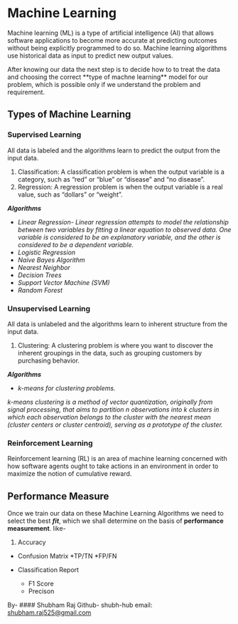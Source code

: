 # Machine Learning
Machine learning (ML) is a type of artificial intelligence (AI) that allows software applications to become more accurate at predicting outcomes without being explicitly programmed to do so. Machine learning algorithms use historical data as input to predict new output values.
<p>After knowing our data the next step is to decide how to to treat the data and choosing the correct **type of machne learning** model for our problem, which is possible only if we understand the problem and requirement.
</p>

## Types of Machine Learning
### Supervised Learning
All data is labeled and the algorithms learn to predict the output from the input data.

1. Classification: A classification problem is when the output variable is a category, such as “red” or “blue” or “disease” and “no disease”.
1. Regression: A regression problem is when the output variable is a real value, such as “dollars” or “weight”.

***Algorithms***
<i>
* Linear Regression- Linear regression attempts to model the relationship between two variables by fitting a linear equation to observed data. One variable is considered to be an explanatory variable, and the other is considered to be a dependent variable.
* Logistic Regression
* Naive Bayes Algorithm
* Nearest Neighbor
* Decision Trees
* Support Vector Machine (SVM)
* Random Forest
</i>

### Unsupervised Learning
 All data is unlabeled and the algorithms learn to inherent structure from the input data.
1. Clustering: A clustering problem is where you want to discover the inherent groupings in the data, such as grouping customers by purchasing behavior.

***Algorithms***
<i>
* k-means for clustering problems.

k-means clustering is a method of vector quantization, originally from signal processing, that aims to partition n observations into k clusters in which each observation belongs to the cluster with the nearest mean (cluster centers or cluster centroid), serving as a prototype of the cluster.


</i>

### Reinforcement Learning
Reinforcement learning (RL) is an area of machine learning concerned with how software agents ought to take actions in an environment in order to maximize the notion of cumulative reward.

## Performance Measure
Once we train our data on these Machine Learning Algorithms we need to select the best ***fit***, which we shall determine on the basis of **performance measurement**.
like-
1. Accuracy
* Confusion Matrix
  *TP/TN
  *FP/FN
  
* Classification Report
  * F1 Score
  * Precison
  


By- #### Shubham Raj
Github- shubh-hub
email: shubham.raj525@gmail.com



